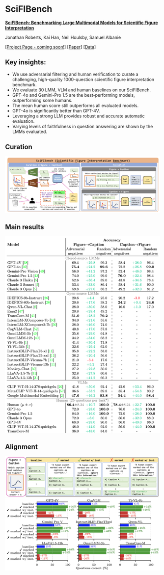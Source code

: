 # SciFIBench

[**SciFIBench: Benchmarking Large Multimodal Models for Scientific Figure Interpretation**](https://arxiv.org/abs/2405.08807)

Jonathan Roberts, Kai Han, Neil Houlsby, Samuel Albanie

[[Project Page - coming soon!]()] [[Paper](https://arxiv.org/abs/2405.08807)] [[Data](https://huggingface.co/datasets/jonathan-roberts1/SciFIBench)]

## Key insights:
- We use adversarial filtering and human verification to curate a challenging, high-quality 1000-question scientific figure interpretation benchmark.
- We evaluate 30 LMM, VLM and human baselines on our SciFIBench.
- GPT-4o and Gemini-Pro 1.5 are the best-performing models, outperforming some humans.
- The mean human score still outperforms all evaluated models.
- GPT-4o is significantly better than GPT-4V.
- Leveraging a strong LLM provides robust and accurate automatic evaluation.
- Varying levels of faithfulness in question answering are shown by the LMMs evaluated.

## Curation
![](images/curation.png '')

## Main results
![](images/results.png '')

## Alignment
![](images/alignment.png '')
![](images/alignment_results.png '')





